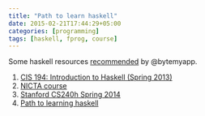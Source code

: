 ```yaml
---
title: "Path to learn haskell"
date: 2015-02-21T17:44:29+05:00
categories: [programming]
tags: [haskell, fprog, course]
---
```


Some haskell resources [recommended](http://bitemyapp.com/posts/2014-12-31-functional-education.html) by @bytemyapp. 

1. [CIS 194: Introduction to Haskell (Spring 2013)](http://www.seas.upenn.edu/~cis194/spring13/)
2. [NICTA course](https://github.com/NICTA/course/)
3. [Stanford CS240h Spring 2014](http://www.scs.stanford.edu/14sp-cs240h/)
4. [Path to learning haskell](https://github.com/bitemyapp/learnhaskell)
